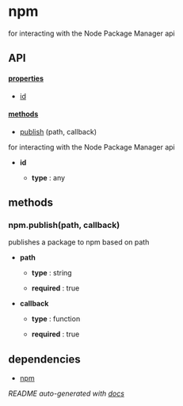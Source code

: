# npm


for interacting with the Node Package Manager api



## API

#### [properties](#npm-properties)

  - [id](#npm-properties-id)


#### [methods](#npm-methods)

  - [publish](#npm-methods-publish) (path, callback)



for interacting with the Node Package Manager api

- **id** 

  - **type** : any



<a name="npm-methods"></a> 

## methods 

<a name="npm-methods-publish"></a> 

### npm.publish(path, callback)

publishes a package to npm based on path

- **path** 

  - **type** : string

  - **required** : true

- **callback** 

  - **type** : function

  - **required** : true



## dependencies 
- [npm](http://npmjs.org/package/npm)


*README auto-generated with [docs](https://github.com/bigcompany/resources/tree/master/docs)*